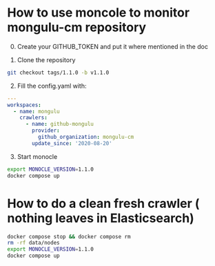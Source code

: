 
# How to use moncole to monitor mongulu-cm repository

0. Create your GITHUB_TOKEN and put it where mentioned in the doc

1. Clone the repository
```bash
git checkout tags/1.1.0 -b v1.1.0 
```

2. Fill the config.yaml with:
``` yaml
---
workspaces:
  - name: mongulu
    crawlers:
      - name: github-mongulu
        provider:
          github_organization: mongulu-cm
        update_since: '2020-08-20'
```

3. Start monocle
```bash
export MONOCLE_VERSION=1.1.0   
docker compose up 
```

# How to do a clean fresh crawler ( nothing leaves in Elasticsearch)

```bash
docker compose stop && docker compose rm  
rm -rf data/nodes
export MONOCLE_VERSION=1.1.0
docker compose up
```
